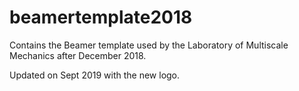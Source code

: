 # beamertemplate2018
Contains the Beamer template used by the Laboratory of Multiscale Mechanics after December 2018.

Updated on Sept 2019 with the new logo. 
